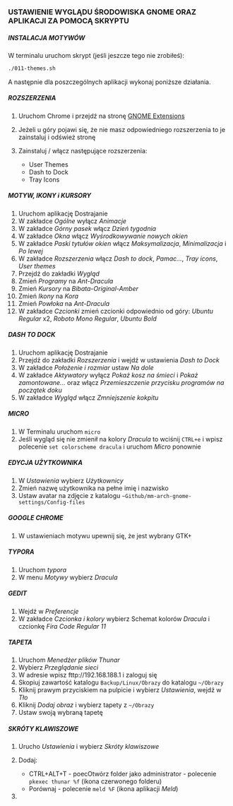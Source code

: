 ### USTAWIENIE WYGLĄDU ŚRODOWISKA GNOME ORAZ APLIKACJI ZA POMOCĄ SKRYPTU

##### INSTALACJA MOTYWÓW

W terminalu uruchom skrypt (jeśli jeszcze tego nie zrobiłeś):

```sh
./011-themes.sh
```

A następnie dla poszczególnych aplikacji wykonaj poniższe działania.

##### ROZSZERZENIA


1. Uruchom Chrome i przejdź na stronę [GNOME Extensions](https://extensions.gnome.org/)
2. Jeżeli u góry pojawi się, że nie masz odpowiedniego rozszerzenia to je zainstaluj i odśwież stronę
3. Zainstaluj / włącz następujące rozszerzenia:

   - User Themes
   - Dash to Dock
   - Tray Icons

##### MOTYW, IKONY i KURSORY


1. Uruchom aplikację Dostrajanie
2. W zakładce *Ogólne* wyłącz *Animacje*
3. W zakładce *Górny pasek* włącz *Dzień tygodnia*
4. W zakładce *Okna* włącz *Wyśrodkowywanie nowych okien*
5. W zakładce *Paski tytułów okien* włącz *Maksymalizacja*, *Minimalizacja* i *Po lewej*
6. W zakładce *Rozszerzenia* włącz *Dash to dock*, *Pamac...*, *Tray icons*, *User themes*
7. Przejdź do zakładki *Wygląd*
8. Zmień *Programy* na *Ant-Dracula*
9. Zmień *Kursory* na *Bibata-Original-Amber*
10. Zmień *Ikony* na *Kora*
11. Zmień *Powłoka* na *Ant-Dracula*
12. W zakładce *Czcionki* zmień czcionki odpowiednio od góry: *Ubuntu Regular* x2, *Roboto Mono Regular*, *Ubuntu Bold*

##### DASH TO DOCK

1. Uruchom aplikację Dostrajanie
2. Przejdź do zakładki *Rozszerzenia* i wejdź w ustawienia *Dash to Dock*
3. W zakładce *Położenie i rozmiar* ustaw *Na dole* 
4. W zakładce *Aktywatory* wyłącz *Pokaż kosz na śmieci* i *Pokaż zamontowane...* oraz włącz *Przemieszczenie przycisku programów na początek doku*
5. W zakładce *Wygląd* włącz *Zmniejszenie kokpitu* 

##### MICRO

1. W Terminalu uruchom `micro` 
2. Jeśli wygląd się nie zmienił na kolory *Dracula* to wciśnij `CTRL+e` i wpisz polecenie `set colorscheme dracula` i uruchom *Micro* ponownie

##### EDYCJA UŻYTKOWNIKA

1. W *Ustawienia* wybierz *Użytkownicy* 
2. Zmień nazwę użytkownika na pełne imię i nazwisko
3. Ustaw avatar na zdjęcie z katalogu `~Github/mm-arch-gnome-settings/Config-files`

#####  GOOGLE CHROME

1. W ustawieniach motywu upewnij się, że jest wybrany GTK+

##### TYPORA

1. Uruchom *typora* 
2. W menu *Motywy* wybierz *Dracula*

##### GEDIT

1. Wejdź w *Preferencje*
2. W zakładce *Czcionka i kolory* wybierz Schemat kolorów *Dracula* i czcionkę *Fira Code Regular 11*

##### TAPETA

1. Uruchom *Menedżer plików Thunar*
2. Wybierz *Przeglądanie sieci*
3. W adresie wpisz fttp://192.168.188.1 i zaloguj się
4. Skopiuj zawartość katalogu `Backup/Linux/Obrazy` do katalogu `~/Obrazy`
5. Kliknij prawym przyciskiem na pulpicie i wybierz *Ustawienia*, wejdź w *Tło*
6. Kliknij *Dodaj obraz* i wybierz tapety z `~/Obrazy`
7. Ustaw swoją wybraną tapetę

##### SKRÓTY KLAWISZOWE

1. Urucho *Ustawienia* i wybierz *Skróty klawiszowe*
2. Dodaj:
   - CTRL+ALT+T - poecOtwórz folder jako administrator - polecenie `pkexec thunar %f` (ikona czerwonego folderu)
   - Porównaj - polecenie `meld %F` (ikona aplikacji *Meld*)

4. 





